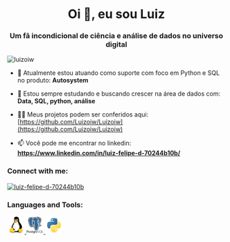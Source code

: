 <h1 align="center">Oi 👋, eu sou Luiz</h1>
<h3 align="center">Um fã incondicional de ciência e análise de dados no universo digital</h3>

<p align="left"> <img src="https://komarev.com/ghpvc/?username=luizoiw&label=Profile%20views&color=0e75b6&style=flat" alt="luizoiw" /> </p>

- 🔭 Atualmente estou atuando como suporte com foco em Python e SQL no produto: **Autosystem**

- 🌱 Estou sempre estudando e buscando crescer na área de dados com: **Data, SQL, python, análise**

- 👨‍💻 Meus projetos podem ser conferidos aqui: [https://github.com/Luizoiw/Luizoiw](https://github.com/Luizoiw/Luizoiw)

- 📫 Você pode me encontrar no linkedin: **https://www.linkedin.com/in/luiz-felipe-d-70244b10b/**

<h3 align="left">Connect with me:</h3>
<p align="left">
<a href="https://linkedin.com/in/luiz-felipe-d-70244b10b" target="blank"><img align="center" src="https://raw.githubusercontent.com/rahuldkjain/github-profile-readme-generator/master/src/images/icons/Social/linked-in-alt.svg" alt="luiz-felipe-d-70244b10b" height="30" width="40" /></a>
</p>

<h3 align="left">Languages and Tools:</h3>
<p align="left"> <a href="https://www.linux.org/" target="_blank" rel="noreferrer"> <img src="https://raw.githubusercontent.com/devicons/devicon/master/icons/linux/linux-original.svg" alt="linux" width="40" height="40"/> </a> <a href="https://www.postgresql.org" target="_blank" rel="noreferrer"> <img src="https://raw.githubusercontent.com/devicons/devicon/master/icons/postgresql/postgresql-original-wordmark.svg" alt="postgresql" width="40" height="40"/> </a> <a href="https://www.python.org" target="_blank" rel="noreferrer"> <img src="https://raw.githubusercontent.com/devicons/devicon/master/icons/python/python-original.svg" alt="python" width="40" height="40"/> </a> </p>
